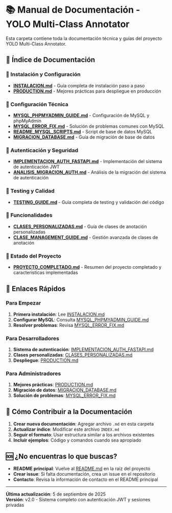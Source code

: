 # 📚 Manual de Documentación - YOLO Multi-Class Annotator

Esta carpeta contiene toda la documentación técnica y guías del proyecto YOLO Multi-Class Annotator.

## 📖 Índice de Documentación

### 🚀 Instalación y Configuración
- **[INSTALACION.md](./INSTALACION.md)** - Guía completa de instalación paso a paso
- **[PRODUCTION.md](./PRODUCTION.md)** - Mejores prácticas para despliegue en producción

### 🔧 Configuración Técnica
- **[MYSQL_PHPMYADMIN_GUIDE.md](./MYSQL_PHPMYADMIN_GUIDE.md)** - Configuración de MySQL y phpMyAdmin
- **[MYSQL_ERROR_FIX.md](./MYSQL_ERROR_FIX.md)** - Solución de problemas comunes con MySQL
- **[README_MYSQL_SCRIPTS.md](./README_MYSQL_SCRIPTS.md)** - Script de base de datos MySQL
- **[MIGRACION_DATABASE.md](./MIGRACION_DATABASE.md)** - Guía de migración de base de datos

### 🔐 Autenticación y Seguridad
- **[IMPLEMENTACION_AUTH_FASTAPI.md](./IMPLEMENTACION_AUTH_FASTAPI.md)** - Implementación del sistema de autenticación JWT
- **[ANALISIS_MIGRACION_AUTH.md](./ANALISIS_MIGRACION_AUTH.md)** - Análisis de la migración del sistema de autenticación

### 🧪 Testing y Calidad
- **[TESTING_GUIDE.md](./TESTING_GUIDE.md)** - Guía completa de testing y validación del código

### 🎯 Funcionalidades
- **[CLASES_PERSONALIZADAS.md](./CLASES_PERSONALIZADAS.md)** - Guía de clases de anotación personalizadas
- **[CLASE_MANAGEMENT_GUIDE.md](./CLASE_MANAGEMENT_GUIDE.md)** - Gestión avanzada de clases de anotación

### 🎉 Estado del Proyecto
- **[PROYECTO_COMPLETADO.md](./PROYECTO_COMPLETADO.md)** - Resumen del proyecto completado y características implementadas

## 🔗 Enlaces Rápidos

### Para Empezar
1. **Primera instalación**: Lee [INSTALACION.md](./INSTALACION.md)
2. **Configurar MySQL**: Consulta [MYSQL_PHPMYADMIN_GUIDE.md](./MYSQL_PHPMYADMIN_GUIDE.md)
3. **Resolver problemas**: Revisa [MYSQL_ERROR_FIX.md](./MYSQL_ERROR_FIX.md)

### Para Desarrolladores
1. **Sistema de autenticación**: [IMPLEMENTACION_AUTH_FASTAPI.md](./IMPLEMENTACION_AUTH_FASTAPI.md)
2. **Clases personalizadas**: [CLASES_PERSONALIZADAS.md](./CLASES_PERSONALIZADAS.md)
3. **Despliegue**: [PRODUCTION.md](./PRODUCTION.md)

### Para Administradores
1. **Mejores prácticas**: [PRODUCTION.md](./PRODUCTION.md)
2. **Migración de datos**: [MIGRACION_DATABASE.md](./MIGRACION_DATABASE.md)
3. **Solución de problemas**: [MYSQL_ERROR_FIX.md](./MYSQL_ERROR_FIX.md)

## 📝 Cómo Contribuir a la Documentación

1. **Crear nueva documentación**: Agregar archivo `.md` en esta carpeta
2. **Actualizar índice**: Modificar este archivo `INDEX.md`
3. **Seguir el formato**: Usar estructura similar a los archivos existentes
4. **Incluir ejemplos**: Código y comandos cuando sea apropiado

## 🆘 ¿No encuentras lo que buscas?

- **README principal**: Vuelve al [README.md](../README.md) en la raíz del proyecto
- **Crear issue**: Si falta documentación, crea un issue en el repositorio
- **Contacto**: Revisa la información de contacto en el README principal

---

**Última actualización**: 5 de septiembre de 2025  
**Versión**: v2.0 - Sistema completo con autenticación JWT y sesiones privadas
